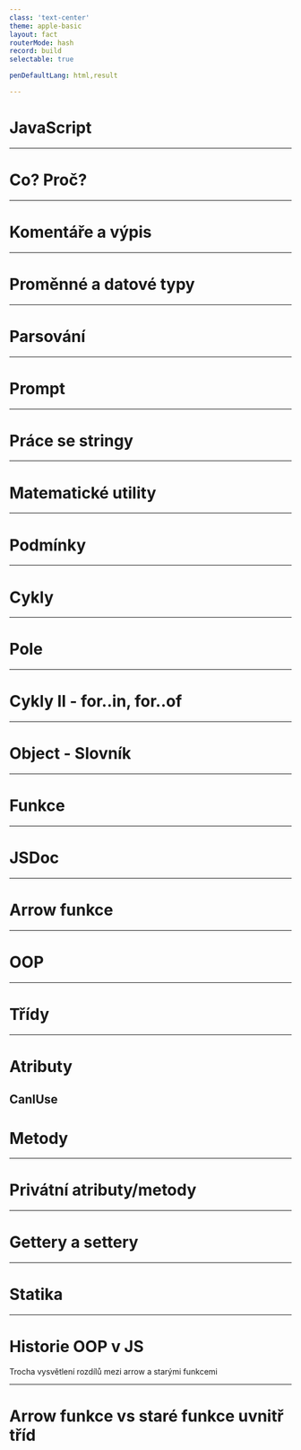 ```yaml
---
class: 'text-center'
theme: apple-basic
layout: fact
routerMode: hash
record: build
selectable: true

penDefaultLang: html,result

---
```


# JavaScript

---

# Co? Proč?

---

# Komentáře a výpis

---

# Proměnné a datové typy

---

# Parsování

---

# Prompt

---

# Práce se stringy

---

# Matematické utility

---

# Podmínky

--- 

# Cykly

---

# Pole

---

# Cykly II - for..in, for..of

---

# Object - Slovník

---

# Funkce

---

# JSDoc

---

# Arrow funkce

---

# OOP

---

# Třídy

---

# Atributy

CanIUse
---

# Metody

---

# Privátní atributy/metody

---

# Gettery a settery

---

# Statika

---

# Historie OOP v JS
Trocha vysvětlení rozdílů mezi arrow a starými funkcemi

---

# Arrow funkce vs staré funkce uvnitř tříd  

